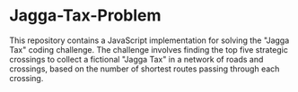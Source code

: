 # Jagga-Tax-Problem
This repository contains a JavaScript implementation for solving the "Jagga Tax" coding challenge. The challenge involves finding the top five strategic crossings to collect a fictional "Jagga Tax" in a network of roads and crossings, based on the number of shortest routes passing through each crossing.
